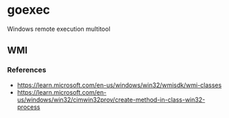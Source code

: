 # goexec
Windows remote execution multitool

## WMI

### References
- https://learn.microsoft.com/en-us/windows/win32/wmisdk/wmi-classes
- https://learn.microsoft.com/en-us/windows/win32/cimwin32prov/create-method-in-class-win32-process
